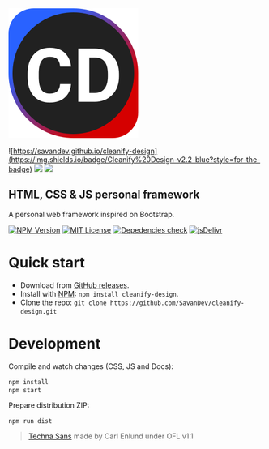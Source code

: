 <img src="./site/assets/img/cd-current.svg" width="256px" />

![https://savandev.github.io/cleanify-design](https://img.shields.io/badge/Cleanify%20Design-v2.2-blue?style=for-the-badge)
![](https://img.shields.io/github/package-json/v/savandev/cleanify-design?color=red&label=next&style=flat-square)
![](https://img.shields.io/badge/LTS-v1.1-orange?&style=flat-square)

## HTML, CSS & JS personal framework

A personal web framework inspired on Bootstrap.

[![NPM Version](https://img.shields.io/npm/v/cleanify-design?color=yellow&style=flat-square)](https://www.npmjs.com/package/cleanify-design)
[![MIT License](https://img.shields.io/github/license/savandev/cleanify-design?style=flat-square)](https://github.com/SavanDev/cleanify-design/blob/master/LICENSE)
[![Depedencies check](https://img.shields.io/librariesio/github/savandev/cleanify-design?style=flat-square)](https://libraries.io/npm/cleanify-design)
[![jsDelivr](https://data.jsdelivr.com/v1/package/npm/cleanify-design/badge)](https://www.jsdelivr.com/package/npm/cleanify-design)

# Quick start

- Download from [GitHub releases](https://github.com/SavanDev/cleanify-design/releases).
- Install with [NPM](https://www.npmjs.com/): ```npm install cleanify-design```.
- Clone the repo: ```git clone https://github.com/SavanDev/cleanify-design.git```

# Development

Compile and watch changes (CSS, JS and Docs):
```
npm install
npm start
```

Prepare distribution ZIP:
```
npm run dist
```

> [Techna Sans](https://github.com/carlenlund/techna-sans) made by Carl Enlund under OFL v1.1
